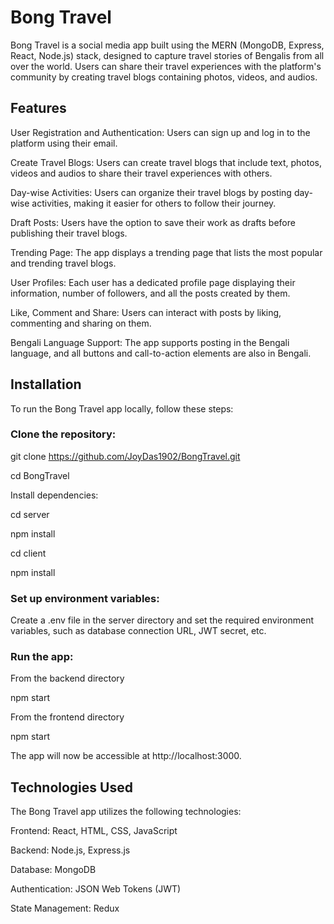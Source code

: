 # Bong Travel
Bong Travel is a social media app built using the MERN (MongoDB, Express, React, Node.js) stack, designed to capture travel stories of Bengalis from all over the world. Users can share their travel experiences with the platform's community by creating travel blogs containing photos, videos, and audios.

## Features

User Registration and Authentication: Users can sign up and log in to the platform using their email.

Create Travel Blogs: Users can create travel blogs that include text, photos, videos and audios to share their travel experiences with others.

Day-wise Activities: Users can organize their travel blogs by posting day-wise activities, making it easier for others to follow their journey.

Draft Posts: Users have the option to save their work as drafts before publishing their travel blogs.

Trending Page: The app displays a trending page that lists the most popular and trending travel blogs.

User Profiles: Each user has a dedicated profile page displaying their information, number of followers, and all the posts created by them.

Like, Comment and Share: Users can interact with posts by liking, commenting and sharing on them.

Bengali Language Support: The app supports posting in the Bengali language, and all buttons and call-to-action elements are also in Bengali.

## Installation
To run the Bong Travel app locally, follow these steps:

### Clone the repository:

git clone https://github.com/JoyDas1902/BongTravel.git

cd BongTravel

Install dependencies:

cd server

npm install

cd client

npm install

### Set up environment variables:
Create a .env file in the server directory and set the required environment variables, such as database connection URL, JWT secret, etc.

### Run the app:

From the backend directory

npm start

From the frontend directory

npm start

The app will now be accessible at http://localhost:3000.

## Technologies Used
The Bong Travel app utilizes the following technologies:

Frontend: React, HTML, CSS, JavaScript

Backend: Node.js, Express.js

Database: MongoDB

Authentication: JSON Web Tokens (JWT)

State Management: Redux
